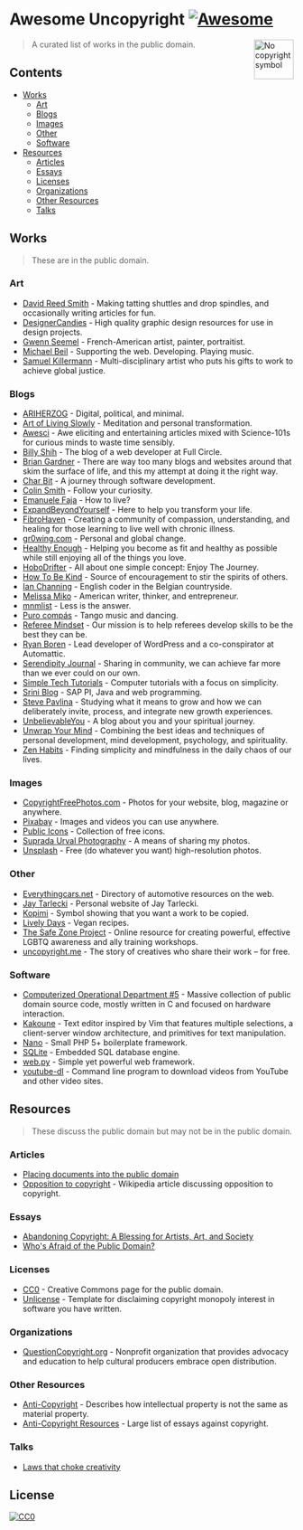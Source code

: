 # Awesome Uncopyright [![Awesome](https://cdn.rawgit.com/sindresorhus/awesome/d7305f38d29fed78fa85652e3a63e154dd8e8829/media/badge.svg)](https://github.com/sindresorhus/awesome)

[<img src="https://upload.wikimedia.org/wikipedia/commons/6/62/PD-icon.svg" alt="No copyright symbol" align="right" width="70">](http://questioncopyright.org/)

>A curated list of works in the public domain.

## Contents

- [Works](#works)
  - [Art](#art)
  - [Blogs](#blogs)
  - [Images](#images)
  - [Other](#other)
  - [Software](#software)
- [Resources](#resources)
  - [Articles](#articles)
  - [Essays](#essays)
  - [Licenses](#licenses)
  - [Organizations](#organizations)
  - [Other Resources](#other-resources)
  - [Talks](#talks)

## Works
> These are in the public domain.

### Art

- [David Reed Smith](http://www.davidreedsmith.com/UncopyrightNotice.htm) - Making tatting shuttles and drop spindles, and occasionally writing articles for fun.
- [DesignerCandies](http://designercandies.net/uncopyright/) - High quality graphic design resources for use in design projects.
- [Gwenn Seemel](http://www.gwennseemel.com/index.php/copyright/) - French-American artist, painter, portraitist.
- [Michael Beil](http://michaelbeil.com/uncopyright) - Supporting the web. Developing. Playing music.
- [Samuel Killermann](http://www.samuelkillermann.com/uncopyright/) - Multi-disciplinary artist who puts his gifts to work to achieve global justice.

### Blogs

- [ARIHERZOG](http://ariherzog.com/) - Digital, political, and minimal.
- [Art of Living Slowly](http://www.artoflivingslowly.com/uncopyright) - Meditation and personal transformation.
- [Awesci](http://awesci.com/uncopyright/) - Awe eliciting and entertaining articles mixed with Science-101s for curious minds to waste time sensibly.
- [Billy Shih](http://www.billyshih.com/uncopyright/) - The blog of a web developer at Full Circle.
- [Brian Gardner](http://briangardner.com/uncopyright/) - There are way too many blogs and websites around that skim the surface of life, and this my attempt at doing it the right way.
- [Char Bit](http://charb.it/uncopyright/) - A journey through software development.
- [Colin Smith](http://colinsmith.net/uncopyright/) - Follow your curiosity.
- [Emanuele Faja](http://emanuelefaja.com/uncopyright/) - How to live?
- [ExpandBeyondYourself](http://www.expandbeyondyourself.com/uncopyright/) - Here to help you transform your life.
- [FibroHaven](http://www.fibrohaven.com/uncopyright/) - Creating a community of compassion, understanding, and healing for those learning to live well with chronic illness.
- [gr0wing.com](http://www.gr0wing.com/uncopyright/) - Personal and global change.
- [Healthy Enough](http://healthyenough.net/uncopyright/) - Helping you become as fit and healthy as possible while still enjoying all of the things you love.
- [HoboDrifter](http://www.hobodrifter.com/uncopyright/) - All about one simple concept: Enjoy The Journey.
- [How To Be Kind](http://www.howtobekind.info/uncopyright/) - Source of encouragement to stir the spirits of others.
- [Ian Channing](http://www.ianchanning.com/uncopyright/) - English coder in the Belgian countryside.
- [Melissa Miko](http://www.melissamiko.com/uncopyright/) - American writer, thinker, and entrepreneur.
- [mnmlist](http://mnmlist.com/uncopyright/) - Less is the answer.
- [Puro compás](http://www.stafforini.com/tango/uncopyright/) - Tango music and dancing.
- [Referee Mindset](http://refereemindset.com/uncopyright) - Our mission is to help referees develop skills to be the best they can be.
- [Ryan Boren](https://boren.blog/uncopyright/) - Lead developer of WordPress and a co-conspirator at Automattic.
- [Serendipity Journal](https://dugmugg.wordpress.com/uncopyright/) - Sharing in community, we can achieve far more than we ever could on our own.
- [Simple Tech Tutorials](https://simpletechtutorials.blogspot.com/) - Computer tutorials with a focus on simplicity.
- [Srini Blog](http://sriniblog.com/uncopyright/) - SAP PI, Java and web programming.
- [Steve Pavlina](http://www.stevepavlina.com/uncopyright-notice/) - Studying what it means to grow and how we can deliberately invite, process, and integrate new growth experiences.
- [UnbelievableYou](http://unbelievableyou.com/uncopyright/) - A blog about you and your spiritual journey.
- [Unwrap Your Mind](http://www.unwrapyourmind.com/about/uncopyright/) - Combining the best ideas and techniques of personal development, mind development, psychology, and spirituality.
- [Zen Habits](https://zenhabits.net/uncopyright/) - Finding simplicity and mindfulness in the daily chaos of our lives.

### Images

- [CopyrightFreePhotos.com](http://www.copyrightfreephotos.com/) - Photos for your website, blog, magazine or anywhere.
- [Pixabay](https://pixabay.com/en/service/terms/#usage) - Images and videos you can use anywhere.
- [Public Icons](http://publicicons.org/) - Collection of free icons.
- [Suprada Urval Photography](http://www.suprada.com/photoblog/archives/2573) - A means of sharing my photos.
- [Unsplash](https://unsplash.com/license) - Free (do whatever you want) high-resolution photos.

### Other

- [Everythingcars.net](http://everythingcars.net/) - Directory of automotive resources on the web.
- [Jay Tarlecki](http://jaytarlecki.com/uncopyright/attribution/) - Personal website of Jay Tarlecki.
- [Kopimi](http://kopimi.com/) - Symbol showing that you want a work to be copied.
- [Lively Days](http://livelydays.com/) - Vegan recipes.
- [The Safe Zone Project](http://thesafezoneproject.com/about/uncopyright/) - Online resource for creating powerful, effective LGBTQ awareness and ally training workshops.
- [uncopyright.me](http://uncopyright.me/) - The story of creatives who share their work – for free.


### Software

- [Computerized Operational Department #5](https://www.cod5.org/) - Massive collection of public domain source code, mostly written in C and focused on hardware interaction.
- [Kakoune](http://kakoune.org/) - Text editor inspired by Vim that features multiple selections, a client-server window architecture, and primitives for text manipulation.
- [Nano](https://github.com/rwarasaurus/nano) - Small PHP 5+ boilerplate framework.
- [SQLite](https://sqlite.org/copyright.html) - Embedded SQL database engine.
- [web.py](http://webpy.org/) - Simple yet powerful web framework.
- [youtube-dl](https://rg3.github.io/youtube-dl/about.html) - Command line program to download videos from YouTube and other video sites.

## Resources
>These discuss the public domain but may not be in the public domain.

### Articles

- [Placing documents into the public domain](https://cr.yp.to/publicdomain.html)
- [Opposition to copyright](https://en.wikipedia.org/wiki/Opposition_to_copyright) - Wikipedia article discussing opposition to copyright.

### Essays

- [Abandoning Copyright: A Blessing for Artists, Art, and Society](http://www.culturelink.org/news/members/2005/members2005-011.html)
- [Who's Afraid of the Public Domain?](https://stpeter.im/writings/essays/publicdomain.html)

### Licenses

- [CC0](https://creativecommons.org/choose/zero/) - Creative Commons page for the public domain.
- [Unlicense](http://unlicense.org/) - Template for disclaiming copyright monopoly interest in software you have written.

### Organizations

- [QuestionCopyright.org](http://questioncopyright.org/) - Nonprofit organization that provides advocacy and education to help cultural producers embrace open distribution.

### Other Resources

- [Anti-Copyright](https://www.anticopyright.com/) - Describes how intellectual property is not the same as material property.
- [Anti-Copyright Resources](http://praxeology.net/anticopyright.htm) - Large list of essays against copyright.

### Talks

- [Laws that choke creativity](https://www.youtube.com/watch?v=7Q25-S7jzgs)

## License

[![CC0](http://mirrors.creativecommons.org/presskit/buttons/88x31/svg/cc-zero.svg)](https://creativecommons.org/publicdomain/zero/1.0/)
